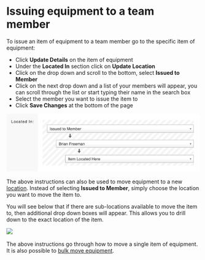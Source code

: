 # Issuing equipment to a team member

To issue an item of equipment to a team member go to the specific item of equipment:

* Click **Update Details** on the item of equipment
* Under the **Located In** section click on **Update Location**
* Click on the drop down and scroll to the bottom, select **Issued to Member**
* Click on the next drop down and a list of your members will appear, you can scroll through the list or start typing their name in the search box
* Select the member you want to issue the item to
* Click **Save Changes** at the bottom of the page

![](../../.gitbook/assets/issuing-equipment-1.png)

The above instructions can also be used to move equipment to a new [location](./). Instead of selecting **Issued to Member**, simply choose the location you want to move the item to.   
  
You will see below that if there are sub-locations available to move the item to, then additional drop down boxes will appear. This allows you to drill down to the exact location of the item.

![](../../.gitbook/assets/issuing-equipment-2.gif)

The above instructions go through how to move a single item of equipment. It is also possible to [bulk move equipment](bulk-moving-items-of-equipment.md). 

